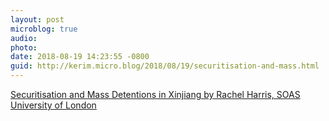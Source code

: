 ```yaml
---
layout: post
microblog: true
audio: 
photo: 
date: 2018-08-19 14:23:55 -0800
guid: http://kerim.micro.blog/2018/08/19/securitisation-and-mass.html
---
```

[Securitisation and Mass Detentions in Xinjiang by Rachel Harris, SOAS University of London](http://thecessblog.com/2018/08/18/securitisation-and-mass-detentions-in-xinjiang-by-rachel-harris-soas-university-of-london/)

